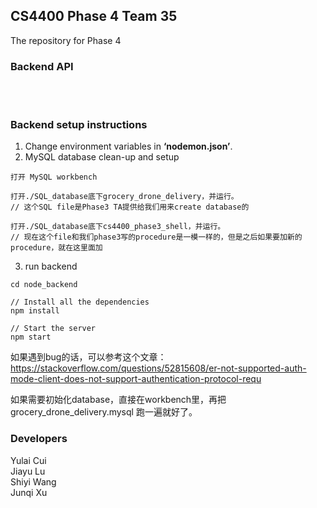 ## CS4400 Phase 4 Team 35
The repository for Phase 4
<br/>

### Backend API
<br/>
<br/>

### Backend setup instructions
1. Change environment variables in **‘nodemon.json’**.
2. MySQL database clean-up and setup
```
打开 MySQL workbench

打开./SQL_database底下grocery_drone_delivery，并运行。
// 这个SQL file是Phase3 TA提供给我们用来create database的

打开./SQL_database底下cs4400_phase3_shell，并运行。
// 现在这个file和我们phase3写的procedure是一模一样的，但是之后如果要加新的procedure，就在这里面加
```
3. run backend
```
cd node_backend

// Install all the dependencies
npm install

// Start the server
npm start
```

如果遇到bug的话，可以参考这个文章：
https://stackoverflow.com/questions/52815608/er-not-supported-auth-mode-client-does-not-support-authentication-protocol-requ
<br />

如果需要初始化database，直接在workbench里，再把grocery_drone_delivery.mysql 跑一遍就好了。
<br />

### Developers
Yulai Cui <br/>
Jiayu Lu <br/>
Shiyi Wang <br/>
Junqi Xu <br/>